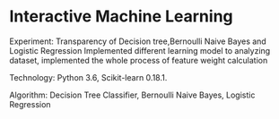 # Interactive Machine Learning
Experiment: Transparency of Decision tree,Bernoulli Naive Bayes and Logistic Regression
Implemented different learning model to analyzing dataset, implemented the whole process of feature weight calculation  

Technology: Python 3.6, Scikit-learn 0.18.1. 

Algorithm: Decision Tree Classifier, Bernoulli Naive Bayes, Logistic Regression
